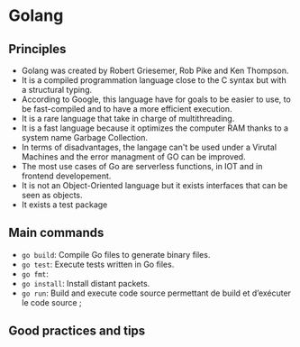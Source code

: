 # Golang

## Principles

* Golang was created by Robert Griesemer, Rob Pike and Ken Thompson.
* It is a compiled programmation language close to the C syntax but with a structural typing.
* According to Google, this language have for goals to be easier to use, to be fast-compiled and to have a more efficient execution.
* It is a rare language that take in charge of multithreading.
* It is a fast language because it optimizes the computer RAM thanks to a system name Garbage Collection.
* In terms of disadvantages, the langage can't be used under a Virutal Machines and the error managment of GO can be improved.
* The most use cases of Go are serverless functions, in IOT and in frontend developement.
* It is not an Object-Oriented language but it exists interfaces that can be seen as objects.
* It exists a test package

## Main commands

* `go build`: Compile Go files to generate binary files.
* `go test`: Execute tests written in Go files.
* `go fmt`:
* `go install`: Install distant packets.
* `go run`: Build and execute code source permettant de build et d’exécuter le code source ;

## Good practices and tips
